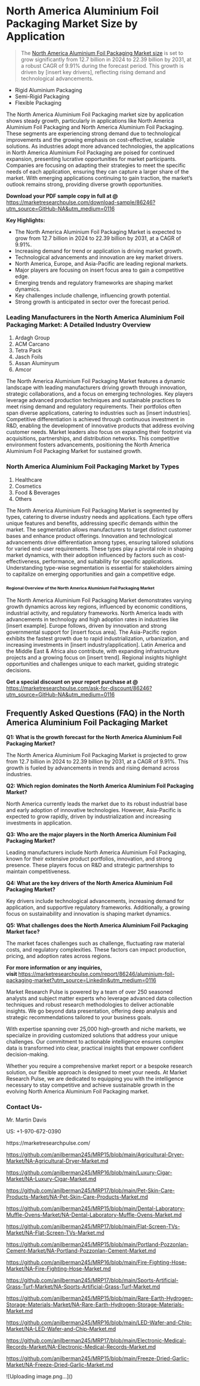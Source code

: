 <h1>North America Aluminium Foil Packaging Market&nbsp;Size by Application</h1><blockquote><p>The <a href="https://marketresearchpulse.com/download-sample/86246?utm_source=GitHub-NA&amp;utm_medium=0116">North America Aluminium Foil Packaging Market size</a> is set to grow significantly from 12.7 billion in 2024 to 22.39 billion by 2031, at a robust CAGR of 9.91% during the forecast period. This growth is driven by [insert key drivers], reflecting rising demand and technological advancements.</p></blockquote><ul><li>Rigid Aluminium Packaging<li> Semi-Rigid Packaging<li> Flexible Packaging</li></ul><p>The North America Aluminium Foil Packaging market size by application shows steady growth, particularly in applications like North America Aluminium Foil Packaging and North America Aluminium Foil Packaging. These segments are experiencing strong demand due to technological improvements and the growing emphasis on cost-effective, scalable solutions. As industries adopt more advanced technologies, the applications in North America Aluminium Foil Packaging are poised for continued expansion, presenting lucrative opportunities for market participants. Companies are focusing on adapting their strategies to meet the specific needs of each application, ensuring they can capture a larger share of the market. With emerging applications continuing to gain traction, the market’s outlook remains strong, providing diverse growth opportunities.</p><p><strong>Download your PDF sample copy in full at @ </strong><a href="https://marketresearchpulse.com/download-sample/86246?utm_source=GitHub-NA&amp;utm_medium=0116">https://marketresearchpulse.com/download-sample/86246?utm_source=GitHub-NA&amp;utm_medium=0116</a></p><p><strong>Key Highlights: </strong></p><ul><li>The North America Aluminium Foil Packaging Market is expected to grow from 12.7 billion in 2024 to 22.39 billion by 2031, at a CAGR of 9.91%.</li><li>Increasing demand for trend or application is driving market growth.</li><li>Technological advancements and innovation are key market drivers.</li><li>North America, Europe, and Asia-Pacific are leading regional markets.</li><li>Major players are focusing on insert focus area to gain a competitive edge.</li><li>Emerging trends and regulatory frameworks are shaping market dynamics.</li><li>Key challenges include challenge, influencing growth potential.</li><li>Strong growth is anticipated in sector over the forecast period.</li></ul><h3>Leading Manufacturers in the North America Aluminium Foil Packaging Market: A Detailed Industry Overview</h3><ol><li>Ardagh Group</li><li>ACM Carcano</li><li>Tetra Pack</li><li>Jasch Foils</li><li>Assan Aluminyum</li><li>Amcor</li></ol><div class="flex max-w-full flex-col flex-grow"><div class="min-h-8 text-message flex w-full flex-col items-end gap-2 whitespace-normal break-words [.text-message+&amp;]:mt-5" dir="auto" data-message-author-role="assistant" data-message-id="fd8432e4-4910-450d-b182-61b7bfb0a01f" data-message-model-slug="gpt-4o"><div class="flex w-full flex-col gap-1 empty:hidden first:pt-[3px]"><div class="markdown prose w-full break-words dark:prose-invert light"><p>The North America Aluminium Foil Packaging Market features a dynamic landscape with leading manufacturers driving growth through innovation, strategic collaborations, and a focus on emerging technologies. Key players leverage advanced production techniques and sustainable practices to meet rising demand and regulatory requirements. Their portfolios often span diverse applications, catering to industries such as [insert industries]. Competitive differentiation is achieved through continuous investment in R&amp;D, enabling the development of innovative products that address evolving customer needs. Market leaders also focus on expanding their footprint via acquisitions, partnerships, and distribution networks. This competitive environment fosters advancements, positioning the North America Aluminium Foil Packaging Market for sustained growth.</p></div></div></div></div><h3>North America Aluminium Foil Packaging Market by Types</h3><ol><li>Healthcare<li> Cosmetics<li> Food & Beverages<li> Others</li></ol><div class="flex max-w-full flex-col flex-grow"><div class="min-h-8 text-message flex w-full flex-col items-end gap-2 whitespace-normal break-words [.text-message+&amp;]:mt-5" dir="auto" data-message-author-role="assistant" data-message-id="084470be-0bb7-4664-bddf-5156b4f41249" data-message-model-slug="gpt-4o-mini"><div class="flex w-full flex-col gap-1 empty:hidden first:pt-[3px]"><div class="markdown prose w-full break-words dark:prose-invert light"><p>The North America Aluminium Foil Packaging Market is segmented by types, catering to diverse industry needs and applications. Each type offers unique features and benefits, addressing specific demands within the market. The segmentation allows manufacturers to target distinct customer bases and enhance product offerings. Innovation and technological advancements drive differentiation among types, ensuring tailored solutions for varied end-user requirements. These types play a pivotal role in shaping market dynamics, with their adoption influenced by factors such as cost-effectiveness, performance, and suitability for specific applications. Understanding type-wise segmentation is essential for stakeholders aiming to capitalize on emerging opportunities and gain a competitive edge.</p></div></div></div></div><h3><span style="font-size: 11px;">Regional Overview of the North America Aluminium Foil Packaging Market</span></h3><div class="flex max-w-full flex-col flex-grow"><div class="min-h-8 text-message flex w-full flex-col items-end gap-2 whitespace-normal break-words [.text-message+&amp;]:mt-5" dir="auto" data-message-author-role="assistant" data-message-id="e9038762-ce64-4e30-91c9-9bd413514231" data-message-model-slug="gpt-4o-mini"><div class="flex w-full flex-col gap-1 empty:hidden first:pt-[3px]"><div class="markdown prose w-full break-words dark:prose-invert light"><p>The North America Aluminium Foil Packaging Market demonstrates varying growth dynamics across key regions, influenced by economic conditions, industrial activity, and regulatory frameworks. North America leads with advancements in technology and high adoption rates in industries like [insert example]. Europe follows, driven by innovation and strong governmental support for [insert focus area]. The Asia-Pacific region exhibits the fastest growth due to rapid industrialization, urbanization, and increasing investments in [insert industry/application]. Latin America and the Middle East &amp; Africa also contribute, with expanding infrastructure projects and a growing focus on [insert trend]. Regional insights highlight opportunities and challenges unique to each market, guiding strategic decisions.</p></div></div></div></div><p><strong>Get a special discount on your report purchase at @ </strong><a href="https://marketresearchpulse.com/ask-for-discount/86246?utm_source=GitHub-NA&amp;utm_medium=0116">https://marketresearchpulse.com/ask-for-discount/86246?utm_source=GitHub-NA&amp;utm_medium=0116</a></p><h2>Frequently Asked Questions (FAQ) in the North America Aluminium Foil Packaging Market</h2><p><strong>Q1: What is the growth forecast for the North America Aluminium Foil Packaging Market?</strong></p><p>The North America Aluminium Foil Packaging Market is projected to grow from 12.7 billion in 2024 to 22.39 billion by 2031, at a CAGR of 9.91%. This growth is fueled by advancements in trends and rising demand across industries.</p><p><strong>Q2: Which region dominates the North America Aluminium Foil Packaging Market?</strong></p><p>North America currently leads the market due to its robust industrial base and early adoption of innovative technologies. However, Asia-Pacific is expected to grow rapidly, driven by industrialization and increasing investments in application.</p><p><strong>Q3: Who are the major players in the North America Aluminium Foil Packaging Market?</strong></p><p>Leading manufacturers include North America Aluminium Foil Packaging, known for their extensive product portfolios, innovation, and strong presence. These players focus on R&amp;D and strategic partnerships to maintain competitiveness.</p><p><strong>Q4: What are the key drivers of the North America Aluminium Foil Packaging Market?</strong></p><p>Key drivers include technological advancements, increasing demand for application, and supportive regulatory frameworks. Additionally, a growing focus on sustainability and innovation is shaping market dynamics.</p><p><strong>Q5: What challenges does the North America Aluminium Foil Packaging Market face?</strong></p><p>The market faces challenges such as challenge, fluctuating raw material costs, and regulatory complexities. These factors can impact production, pricing, and adoption rates across regions.</p><p><strong>For more information or any inquiries, visit&nbsp;</strong><a href="https://marketresearchpulse.com/report/86246/aluminium-foil-packaging-market?utm_source=Linkedin&utm_medium=0116">https://marketresearchpulse.com/report/86246/aluminium-foil-packaging-market?utm_source=Linkedin&utm_medium=0116</a></p><p>Market Research Pulse is powered by a team of over 250 seasoned analysts and subject matter experts who leverage advanced data collection techniques and robust research methodologies to deliver actionable insights. We go beyond data presentation, offering deep analysis and strategic recommendations tailored to your business goals.</p><p>With expertise spanning over 25,000 high-growth and niche markets, we specialize in providing customized solutions that address your unique challenges. Our commitment to actionable intelligence ensures complex data is transformed into clear, practical insights that empower confident decision-making.</p><p>Whether you require a comprehensive market report or a bespoke research solution, our flexible approach is designed to meet your needs. At Market Research Pulse, we are dedicated to equipping you with the intelligence necessary to stay competitive and achieve sustainable growth in the evolving North America Aluminium Foil Packaging market.</p><h3><strong>Contact Us-</strong></h3><p>Mr. Martin Davis</p><p>US: +1-970-672-0390</p><p>https://marketresearchpulse.com/</p><p><a href="https://github.com/anilberman245/MRP15/blob/main/Agricultural-Dryer-Market/NA-Agricultural-Dryer-Market.md">https://github.com/anilberman245/MRP15/blob/main/Agricultural-Dryer-Market/NA-Agricultural-Dryer-Market.md</a></p><p><a href="https://github.com/anilberman245/MRP16/blob/main/Luxury-Cigar-Market/NA-Luxury-Cigar-Market.md">https://github.com/anilberman245/MRP16/blob/main/Luxury-Cigar-Market/NA-Luxury-Cigar-Market.md</a></p><p><a href="https://github.com/anilberman245/MRP17/blob/main/Pet-Skin-Care-Products-Market/NA-Pet-Skin-Care-Products-Market.md">https://github.com/anilberman245/MRP17/blob/main/Pet-Skin-Care-Products-Market/NA-Pet-Skin-Care-Products-Market.md</a></p><p><a href="https://github.com/anilberman245/MRP15/blob/main/Dental-Laboratory-Muffle-Ovens-Market/NA-Dental-Laboratory-Muffle-Ovens-Market.md">https://github.com/anilberman245/MRP15/blob/main/Dental-Laboratory-Muffle-Ovens-Market/NA-Dental-Laboratory-Muffle-Ovens-Market.md</a></p><p><a href="https://github.com/anilberman245/MRP17/blob/main/Flat-Screen-TVs-Market/NA-Flat-Screen-TVs-Market.md">https://github.com/anilberman245/MRP17/blob/main/Flat-Screen-TVs-Market/NA-Flat-Screen-TVs-Market.md</a></p><p><a href="https://github.com/anilberman245/MRP15/blob/main/Portland-Pozzonlan-Cement-Market/NA-Portland-Pozzonlan-Cement-Market.md">https://github.com/anilberman245/MRP15/blob/main/Portland-Pozzonlan-Cement-Market/NA-Portland-Pozzonlan-Cement-Market.md</a></p><p><a href="https://github.com/anilberman245/MRP16/blob/main/Fire-Fighting-Hose-Market/NA-Fire-Fighting-Hose-Market.md">https://github.com/anilberman245/MRP16/blob/main/Fire-Fighting-Hose-Market/NA-Fire-Fighting-Hose-Market.md</a></p><p><a href="https://github.com/anilberman245/MRP17/blob/main/Sports-Artificial-Grass-Turf-Market/NA-Sports-Artificial-Grass-Turf-Market.md">https://github.com/anilberman245/MRP17/blob/main/Sports-Artificial-Grass-Turf-Market/NA-Sports-Artificial-Grass-Turf-Market.md</a></p><p><a href="https://github.com/anilberman245/MRP15/blob/main/Rare-Earth-Hydrogen-Storage-Materials-Market/NA-Rare-Earth-Hydrogen-Storage-Materials-Market.md">https://github.com/anilberman245/MRP15/blob/main/Rare-Earth-Hydrogen-Storage-Materials-Market/NA-Rare-Earth-Hydrogen-Storage-Materials-Market.md</a></p><p><a href="https://github.com/anilberman245/MRP16/blob/main/LED-Wafer-and-Chip-Market/NA-LED-Wafer-and-Chip-Market.md">https://github.com/anilberman245/MRP16/blob/main/LED-Wafer-and-Chip-Market/NA-LED-Wafer-and-Chip-Market.md</a></p><p><a href="https://github.com/anilberman245/MRP17/blob/main/Electronic-Medical-Records-Market/NA-Electronic-Medical-Records-Market.md">https://github.com/anilberman245/MRP17/blob/main/Electronic-Medical-Records-Market/NA-Electronic-Medical-Records-Market.md</a></p><p><a href="https://github.com/anilberman245/MRP15/blob/main/Freeze-Dried-Garlic-Market/NA-Freeze-Dried-Garlic-Market.md">https://github.com/anilberman245/MRP15/blob/main/Freeze-Dried-Garlic-Market/NA-Freeze-Dried-Garlic-Market.md</a></p>
![Uploading image.png…]()
